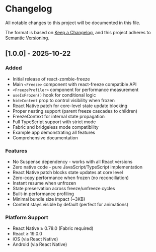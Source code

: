 # Changelog

All notable changes to this project will be documented in this file.

The format is based on [Keep a Changelog](https://keepachangelog.com/en/1.0.0/),
and this project adheres to [Semantic Versioning](https://semver.org/spec/v2.0.0.html).

## [1.0.0] - 2025-10-22

### Added

- Initial release of react-zombie-freeze
- Main `<Freeze>` component with react-freeze compatible API
- `<FreezeProfiler>` component for performance measurement
- `useIsFrozen()` hook for conditional logic
- `hideContent` prop to control visibility when frozen
- React Native patch for core-level state update blocking
- Proper nesting support (parent freeze cascades to children)
- FreezeContext for internal state propagation
- Full TypeScript support with strict mode
- Fabric and bridgeless mode compatibility
- Example app demonstrating all features
- Comprehensive documentation

### Features

- No Suspense dependency - works with all React versions
- Zero native code - pure JavaScript/TypeScript implementation
- React Native patch blocks state updates at core level
- Zero-copy performance when frozen (no reconciliation)
- Instant resume when unfrozen
- State preservation across freeze/unfreeze cycles
- Built-in performance profiling
- Minimal bundle size impact (~3KB)
- Content stays visible by default (perfect for animations)

### Platform Support

- React Native ≥ 0.78.0 (Fabric required)
- React ≥ 19.0.0
- iOS (via React Native)
- Android (via React Native)

